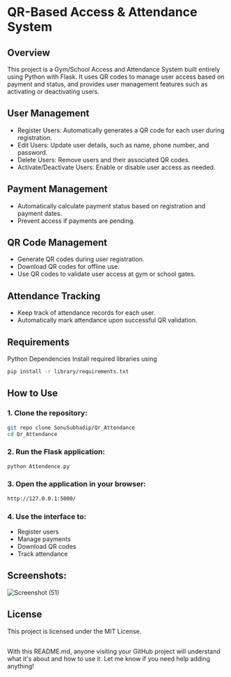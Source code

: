 # QR-Based Access & Attendance System
## Overview
This project is a Gym/School Access and Attendance System built entirely using Python with Flask. It uses QR codes to manage user access based on payment and status, and provides user management features such as activating or deactivating users.

## User Management
- Register Users: Automatically generates a QR code for each user during registration.
- Edit Users: Update user details, such as name, phone number, and password.
- Delete Users: Remove users and their associated QR codes.
- Activate/Deactivate Users: Enable or disable user access as needed.
## Payment Management
- Automatically calculate payment status based on registration and payment dates.
- Prevent access if payments are pending.
## QR Code Management
- Generate QR codes during user registration.
- Download QR codes for offline use.
- Use QR codes to validate user access at gym or school gates.
## Attendance Tracking
- Keep track of attendance records for each user.
- Automatically mark attendance upon successful QR validation.
## Requirements
Python Dependencies
Install required libraries using
```bash
pip install -r library/requirements.txt
```

## How to Use
### 1. Clone the repository:
```bash
git repo clone SonuSubhadip/Qr_Attendance
cd Qr_Attendance
```

### 2. Run the Flask application:
```bash
python Attendence.py
```

### 3. Open the application in your browser:
```bash
http://127.0.0.1:5000/
```

### 4. Use the interface to:
- Register users
- Manage payments
- Download QR codes
- Track attendance

## Screenshots:
![Screenshot (51)](https://github.com/user-attachments/assets/b7536da5-1861-421d-b610-fc2ec843bdf8)

## License
This project is licensed under the MIT License.

##
With this README.md, anyone visiting your GitHub project will understand what it's about and how to use it. Let me know if you need help adding anything!


